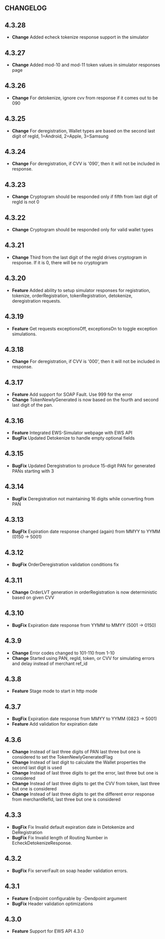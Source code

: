 CHANGELOG
---------

## 4.3.28
* **Change** Added echeck tokenize response support in the simulator

## 4.3.27
* **Change** Added mod-10 and mod-11 token values in simulator responses page

## 4.3.26
* **Change** For detokenize, ignore cvv from response if it comes out to be 090

## 4.3.25
* **Change** For deregistration, Wallet types are based on the second last digit of regId, 1=Android, 2=Apple, 3=Samsung

## 4.3.24
* **Change** For deregistration, if CVV is '090', then it will not be included in response.

## 4.3.23
* **Change** Cryptogram should be responded only if fifth from last digit of regId is not 0

## 4.3.22
* **Change** Cryptogram should be responded only for valid wallet types

## 4.3.21
* **Change** Third from the last digit of the regId drives cryptogram in response. If it is 0, there will be no cryptogram

## 4.3.20
* **Feature** Added ability to setup simulator responses for registration, tokenize, orderRegistration, tokenRegistration, detokenize, deregistration requests.

## 4.3.19
* **Feature** Get requests exceptionsOff, exceptionsOn to toggle exception simulations.

## 4.3.18
* **Change** For deregistration, if CVV is '000', then it will not be included in response.

## 4.3.17
* **Feature** Add support for SOAP Fault. Use 999 for the error
* **Change** TokenNewlyGenerated is now based on the fourth and second last digit of the pan.

## 4.3.16
* **Feature** Integrated EWS-Simulator webpage with EWS API
* **BugFix** Updated Detokenize to handle empty optional fields

## 4.3.15
* **BugFix** Updated Deregistration to produce 15-digit PAN for generated PANs starting with 3

## 4.3.14
* **BugFix** Deregistration not maintaining 16 digits while converting from PAN

## 4.3.13
* **BugFIx** Expiration date response changed (again) from MMYY to YYMM (0150 -> 5001)

## 4.3.12
* **BugFix** OrderDeregistration validation conditions fix

## 4.3.11
* **Change** OrderLVT generation in orderRegistration is now deterministic based on given CVV

## 4.3.10
* **BugFix** Expiration date response from YYMM to MMYY (5001 -> 0150)

## 4.3.9
* **Change** Error codes changed to 101-110 from 1-10
* **Change** Started using PAN, regId, token, or CVV for simulating errors and delay instead of merchant ref_id

## 4.3.8
* **Feature** Stage mode to start in http mode

## 4.3.7
* **BugFix** Expiration date response from MMYY to YYMM (0823 -> 5001)
* **Feature** Add validation for expiration date


## 4.3.6
* **Change** Instead of last three digits of PAN last three but one is considered to set the TokenNewlyGeneratedFlag
* **Change** Instead of last digit to calculate the Wallet properties the second last digit is used
* **Change** Instead of last three digits to get the error, last three but one is considered
* **Change** Instead of last three digits to get the CVV from token, last three but one is considered
* **Change** Instead of last three digits to get the different error response from merchantRefId, last three but one is considered

## 4.3.3
* **BugFix** Fix Invalid default expiration date in Detokenize and DeRegistration
* **BugFix** Fix Invalid length of Routing Number in EcheckDetokenizeResponse.

## 4.3.2
* **BugFix** Fix serverFault on soap header validation errors.

## 4.3.1
* **Feature** Endpoint configurable by -Dendpoint argument
* **BugFix** Header validation optimizations

## 4.3.0
* **Feature** Support for EWS API 4.3.0
